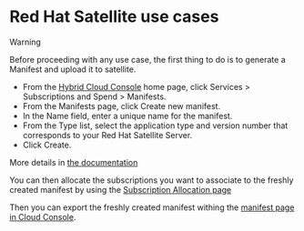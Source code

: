 # Red Hat Satellite use cases

> [!WARNING]
> Before proceeding with any use case, the first thing to do is to generate a Manifest and upload it to satellite.
> 
> - From the [Hybrid Cloud Console](https://console.redhat.com) home page, click Services > Subscriptions and Spend > Manifests.
> - From the Manifests page, click Create new manifest.
> - In the Name field, enter a unique name for the manifest.
> - From the Type list, select the application type and version number that corresponds to your Red Hat Satellite Server.
> - Click Create.
> 
> More details in [the documentation](https://docs.redhat.com/en/documentation/subscription_central/1-latest/html/creating_and_managing_manifests_for_a_connected_satellite_server/proc-creating-manifest-satellite-connected#proc-creating-manifest-satellite-connected)
>
> You can then allocate the subscriptions you want to associate to the freshly created manifest by using the [Subscription Allocation page](https://access.redhat.com/management/subscription_allocations)
> 
> Then you can export the freshly created manifest withing the [manifest page in Cloud Console](https://console.redhat.com/subscriptions/manifests).




 
